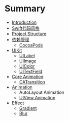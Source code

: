 # Summary

* [Introduction](README.md)
* [Swift代码风格](swift_code_style.md)
* [Project Structure](project_structure.md)
* [依赖管理](dependency_management.md)
   * [CocoaPods](cocoapods.md)
* [UIKit](uikit.md)
   * [UILabel](uilabel.md)
   * [UIImage](uiimage.md)
   * [UIColor](uicolor.md)
   * [UITextField](uitextfield.md)
* [Core Animation](core_animation.md)
   * [CATransition](ca_transition.md)
* [Animation](animation.md)
   * AutoLayout Animation
   * [UIView Animation](uiview_animation.md)
* Effect
   * [Gradient](gradient.md)
   * [Blur](blur.md)

